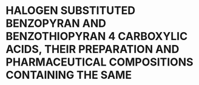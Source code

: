 # HALOGEN SUBSTITUTED BENZOPYRAN AND BENZOTHIOPYRAN 4 CARBOXYLIC ACIDS, THEIR PREPARATION AND PHARMACEUTICAL COMPOSITIONS CONTAINING THE SAME